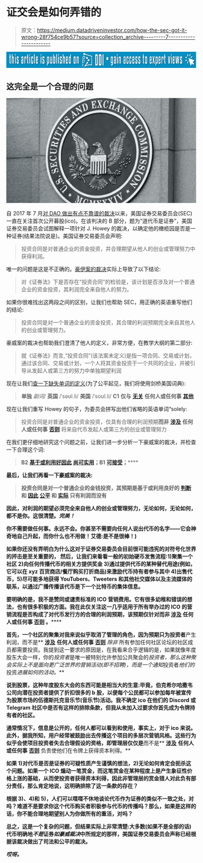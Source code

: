 # 证交会是如何弄错的

> 原文：<https://medium.datadriveninvestor.com/how-the-sec-got-it-wrong-28f754ce9b57?source=collection_archive---------7----------------------->

[![](img/ff28b6981c2e7395925177578fdcd2a3.png)](http://www.track.datadriveninvestor.com/P12O)

## 这完全是一个合理的问题

![](img/08e000ab68f6ebe65c518f7896d3b445.png)

自 2017 年 7 月[对 DAO 做出有点不靠谱的裁决](https://www.sec.gov/litigation/investreport/34-81207.pdf?utm_source=hs_email&utm_source=hs_email&utm_medium=email&utm_medium=email&utm_content=2&utm_content=68294002&_hsenc=p2ANqtz-_o-708hXae1mrF--R7aRyLZ2Rd4ls-zUIvTX6HWrlIK9m6F_Ya_3AOzp5YbYHdYtYTTbyL1PDQerI4GyMIcHRMff_0hg&_hsmi=2&utm_campaign=December%20Investor%20Letter&_hsenc=p2ANqtz--Y-CYatsnXUZIpPQafcdbItu-jElsvUk59ucwJ_magKLvuaDY_mptKEsPK-Yy8OeTiEi_DHW5mmmVtybRufcogmy878g&_hsmi=68294002)以来，美国证券交易委员会(SEC)一直在关注首次公开募股(ico)。在该判决的 B 部分，题为“道代币是证券”，美国证券交易委员会试图解释一项针对 J. Howey 的裁决，以确定他的橄榄园是否是一种证券(结果法院说是)。美国证券交易委员会声明:

> 投资合同是对普通企业的资金投资，并合理期望从他人的创业或管理努力中获得利润。

唯一的问题是这是不正确的。[豪伊案的裁决](https://supreme.justia.com/cases/federal/us/328/293/)实际上导致了以下结论:

> 对《证券法》下是否存在“投资合同”的检验是，该计划是否涉及对一个普通企业的资金投资，其利润完全来自他人的努力。

如果你很难找出这两段之间的区别，让我们也帮助 SEC，用正确的英语重写他们的结论:

> 投资合同是对一个普通企业的资金投资，其合理的利润预期完全来自其他人的创业或管理努力。

豪威案的裁决也帮助我们澄清了他人的定义，非常方便，在教学大纲的第二部分:

> 就《证券法》而言,“投资合同”(该法案未定义)是指一项合同、交易或计划，通过该合同、交易或计划，一个人将其资金投资于一个共同的企业，并被引导从发起人或第三方的努力中单独期望利润

现在让我们[查一下缺失单词的定义](https://dictionary.cambridge.org/dictionary/english/solely)(为了公平起见，我们将使用剑桥美国词典):

> **单独** *副词/* **英国** /ˈsəʊl.li/ **美国** /ˈsoʊl.li/ **C1** **仅与** [**无关**](https://dictionary.cambridge.org/dictionary/english/involve) **任何人或任何事** [**其他**](https://dictionary.cambridge.org/dictionary/english/else)

现在让我们重写 Howey 的句子，为委员会拼写出他们省略的英语单词“solely:

> 投资合同是对普通企业的资金投资，仅具有合理的利润预期**而非** [**涉及**](https://dictionary.cambridge.org/dictionary/english/involve) **任何人或任何事** [**否则**](https://dictionary.cambridge.org/dictionary/english/else) 将来自代币发起人或第三方的创业或管理努力

在我们更仔细地研究这个问题之前，让我们进一步分析一下豪威案的裁决，并检查一下合理这个词:

> **B2** [**基于**](https://dictionary.cambridge.org/dictionary/english/based)[**或利用好**](https://dictionary.cambridge.org/dictionary/english/judgment)**[**因此**](https://dictionary.cambridge.org/dictionary/english/therefore) [**尚可**](https://dictionary.cambridge.org/dictionary/english/fair)**[**实用**](https://dictionary.cambridge.org/dictionary/english/practical)**；B1** [**可接受**](https://dictionary.cambridge.org/dictionary/english/acceptable)**；******

****最后，让我们再看一下豪威案的裁决:****

> ****投资合同是对一个普通企业的金钱投资，其预期是基于[](https://dictionary.cambridge.org/dictionary/english/based)****或利用良好的** [**判断**](https://dictionary.cambridge.org/dictionary/english/judgment) **和** [**因此**](https://dictionary.cambridge.org/dictionary/english/therefore) [**公平**](https://dictionary.cambridge.org/dictionary/english/fair) **和** [**实际**](https://dictionary.cambridge.org/dictionary/english/practical) 只有利润**而没有********

****因此，对利润的期望必须完全来自他人的创业或管理努力，无论如何，无论如何，都不是你。这很清楚。*完美！*****

****你不需要做任何事。永远不会。你甚至不需要向任何人说出代币的名字——它会神奇地自己升起，而你什么也不用做！艾德:是不是很棒！)****

****如果你还没有弄明白为什么这对于证券交易委员会目前很可能违宪的对符号化世界的抨击是至关重要的， 然后，让我们来看看一般的初始硬币发售流程:1)聚集一个社区 2)向任何传播代币的相关方提供奖金 3)通过提供代币的某种替代用途(例如，它可以在 xyz 百货商店/餐厅购买打折商品)来激励代币持有者参与其中 4)出售代币，5)尽可能多地获得 YouTubers、Tweeters 和其他社交媒体以及主流媒体的联系，以通过广播传播该代币是下一个比特币的集体信息。****

****要明确的是，我不是赞同或谴责标准的 ICO 营销费用。它有很多幼稚和错误的想法，也有很多积极的方面。我在此仅关注这一几乎适用于所有举办过的 ICO 的营销流程是否构成了对代币发行方**的**合理的**利润预期，该预期仅针对**而非** [**涉及**](https://dictionary.cambridge.org/dictionary/english/involve) **任何人或任何事** [**否则**](https://dictionary.cambridge.org/dictionary/english/else) 。******

**首先，一个社区的聚集对我来说似乎取消了管理的角色，因为预期只为投资者**产生利润，而不是** [**涉及**](https://dictionary.cambridge.org/dictionary/english/involve) **任何人或任何事** [**否则**](https://dictionary.cambridge.org/dictionary/english/else) *除非* 所有参加任何社区论坛的社区成员都需要投资。我提到这一要求的原因是，在我看来合乎逻辑的是，如果就像年度股东大会一样，你的*投资者*是唯一被特别允许参加公共聚会的*投资者，那么这种聚会实际上不是面向更广泛世界的营销活动(即不招聘)，而是一个通知*投资者*他们的*投资*进展如何的活动。***

**说到股票，这种年度股东大会的东西可能是相当大的生意:毕竟，伯克希尔哈撒韦公司向潜在投资者提供了折扣很多的 b 股，以便每个公民都可以参加每年被宣传为股票市场的伍德斯托克音乐节(音乐节)活动。我不确定 ico 在他们的 Discord 或 Telegram 社区中是否有这样的排除条款，但我从未加入过要求你首先成为令牌持有者的社区。**

**通常情况下，信息是公开的，任何人都可以看到和使用，事实上，对于 ico 来说。此外，据我所知，用户经常被鼓励出去传播这个项目的多层次营销风格。这些行为似乎会使项目投资者失去合理假设的资格，即管理层仅仅是**而不是** [**涉及**](https://dictionary.cambridge.org/dictionary/english/involve) **任何人或任何事** [**否则**](https://dictionary.cambridge.org/dictionary/english/else) 负责使他们在令牌上获得资本利得。**

**如果 1)对代币是否是证券的可疑性质产生谨慎的想法，2)无论如何肯定会扼杀这个问题。如果一个 ICO 煽动一笔赏金，而这笔赏金在某种程度上是产生象征性价格上涨的基础，从而使投资者获得资本利得，因此非管理层的赏金猎人对此负有部分责任，那么肯定地说，这明确排除了这一条款的存在？**

**根据 3)、4)和 5)，人们可以喋喋不休地谈论代币作为证券的类似不一致之处，对吗？难道不是要求你这个代币购买者积极参与代币的传播吗？那么，如果是这样的话，你不能合理地期望别人为你做所有的重活，对吗？**

**总之，这是一个复杂的问题，但结果实际上非常清楚:大多数(如果不是全部的话)代币明确地*不是*证券*如豪威裁决*中所规定的那样，美国证券交易委员会声称已经根据该裁决做出了司法和公平的裁决。**

***哎呀。***